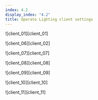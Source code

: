 ```yaml
---
index: 4.2
display_index: "4.2"
title: Operato Lighting client settings
---
```



![client_01][client_01]



![client_06][client_02]



![client_07][client_07]



![client_08][client_08]



![client_09][client_09]



![client_10][client_10]



![client_11][client_11]